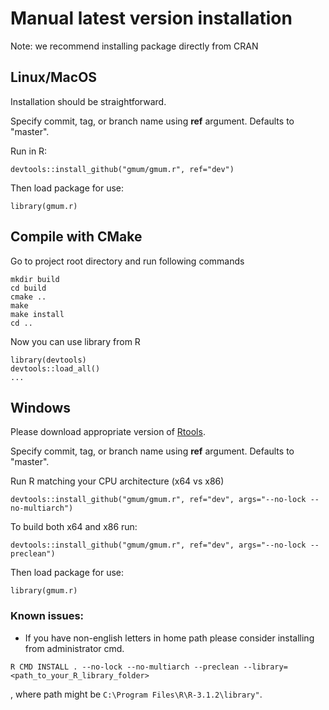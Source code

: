 # Manual latest version installation

Note: we recommend installing package directly from CRAN

## Linux/MacOS

Installation should be straightforward.

Specify commit, tag, or branch name using **ref** argument. Defaults to "master".

Run in R:

```{R}
devtools::install_github("gmum/gmum.r", ref="dev")
```

Then load package for use:
```{R}
library(gmum.r)
```

## Compile with CMake

Go to project root directory and run following commands 

```{shell}
mkdir build
cd build
cmake ..
make
make install
cd ..
```

Now you can use library from R

```{R}
library(devtools)
devtools::load_all()
...
```

## Windows

Please download appropriate version of [Rtools](http://cran.r-project.org/bin/windows/Rtools/).

Specify commit, tag, or branch name using **ref** argument. Defaults to "master".

Run R matching your CPU architecture (x64 vs x86)

```{R}
devtools::install_github("gmum/gmum.r", ref="dev", args="--no-lock --no-multiarch")
```

To build both x64 and x86 run:

```{R}
devtools::install_github("gmum/gmum.r", ref="dev", args="--no-lock --preclean")
```

Then load package for use:
```{R}
library(gmum.r)
```

### Known issues:

* If you have non-english letters in home path please consider installing from administrator cmd.

```{shell}
R CMD INSTALL . --no-lock --no-multiarch --preclean --library=<path_to_your_R_library_folder>
```

, where path might be `C:\Program Files\R\R-3.1.2\library"`. 

